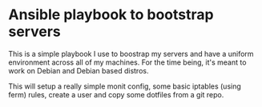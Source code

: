 Ansible playbook to bootstrap servers
=====================================

This is a simple playbook I use to boostrap my servers and have a uniform
environment across all of my machines. For the time being, it's meant to work
on Debian and Debian based distros.

This will setup a really simple monit config, some basic iptables (using ferm)
rules, create a user and copy some dotfiles from a git repo.
